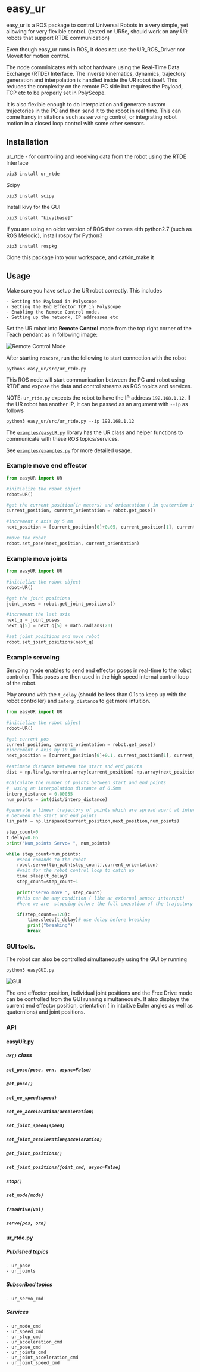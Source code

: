 # easy_ur

easy_ur is a ROS package to control Universal Robots in a very simple, yet allowing for very flexible control. (tested on UR5e, should work on any UR robots that support RTDE communication)

Even though easy_ur runs in ROS, it does not use the UR_ROS_Driver nor Moveit for motion control.

The node comminicates with robot hardware using the Real-Time Data Exchange (RTDE) Interface. The inverse kinematics, dynamics, trajectory generation and interpolation is handled inside the UR robot itself. This reduces the complexity on the remote PC side but requires the Payload, TCP etc to be properly set in PolyScope. 

It is also flexible enough to do interpolation and generate custom trajectories in the PC and then send it to the robot in real time. This can come handy in sitations such as servoing control, or integrating robot motion in a closed loop control with some other sensors.


## Installation
[ur_rtde](https://gitlab.com/sdurobotics/ur_rtde) - for controlling and receiving data from the robot using the RTDE Interface

```
pip3 install ur_rtde

```
Scipy
```
pip3 install scipy
```
Install kivy for the GUI
```
pip3 install "kivy[base]"
```

If you are using an older version of ROS that comes eith python2.7 (such as ROS Melodic), install rospy for Python3
```
pip3 install rospkg
```

Clone this package into your workspace, and catkin_make it

## Usage
Make sure you have setup the UR robot correctly. This includes

	- Setting the Payload in Polyscope
	- Setting the End Effector TCP in Polyscope
	- Enabling the Remote Control mode.
	- Setting up the network, IP addresses etc

Set the UR robot into **Remote Control** mode from the top right corner of the Teach pendant as in following image:

![Remote Control Mode](images/img1.png)

After starting `roscore`, run the following to start connection with the robot
```
python3 easy_ur/src/ur_rtde.py
```
This ROS node will start communication between the PC and robot using RTDE and expose the data and control streams as ROS topics and services.

NOTE: `ur_rtde.py` expects the robot to have the IP address `192.168.1.12`. If the UR robot has another IP, it can be passed as an argument with `--ip` as follows

```
python3 easy_ur/src/ur_rtde.py --ip 192.168.1.12
```
The [`examples/easyUR.py`](examples/easyUR.py) library has the UR class and helper functions to  communicate with these ROS topics/services.

See [`examples/examples.py`](examples/examples.py) for more detailed usage.

### Example move end effector

```python
from easyUR import UR

#initialize the robot object
robot=UR()

#get the current position(in meters) and orientation ( in quaternion in order x,y,z,w)
current_position, current_orientation = robot.get_pose()

#increment x axis by 5 mm
next_position = [current_position[0]+0.05, current_position[1], current_position[2]]

#move the robot
robot.set_pose(next_position, current_orientation)

```
### Example move joints

```python
from easyUR import UR

#initialize the robot object
robot=UR()

#get the joint positions
joint_poses = robot.get_joint_positions()

#increment the last axis
next_q = joint_poses
next_q[5] = next_q[5] + math.radians(20)

#set joint positions and move robot
robot.set_joint_positions(next_q)

```

### Example servoing

Servoing mode enables to send end effector poses in real-time to the robot controller.
This poses are then used in the high speed internal control loop of the robot. 

Play around with the `t_delay` (should be less than 0.1s to keep up with the robot controller) and `interp_distance` to get more intuition. 

```python
from easyUR import UR

#initialize the robot object
robot=UR()

#get current pos
current_position, current_orientation = robot.get_pose()
#increment x axis by 10 mm
next_position = [current_position[0]+0.1, current_position[1], current_position[2]]

#estimate distance between the start and end points
dist = np.linalg.norm(np.array(current_position)-np.array(next_position))

#calculate the number of points between start and end points
#  using an interpolation distance of 0.5mm
interp_distance = 0.00055
num_points = int(dist/interp_distance)

#generate a linear trajectory of points which are spread apart at interpolation distance
# between the start and end points
lin_path = np.linspace(current_position,next_position,num_points)

step_count=0
t_delay=0.05
print("Num_points Servo= ", num_points)

while step_count<num_points:
	#send comands to the robot
    robot.servo(lin_path[step_count],current_orientation)
	#wait for the robot control loop to catch up
    time.sleep(t_delay)
    step_count=step_count+1

    print("servo move ", step_count)
	#this can be any condition ( like an external sensor interrupt)
	#here we are  stopping before the full execution of the trajectory

    if(step_count==120):
        time.sleep(t_delay)# use delay before breaking
        print("breaking")
        break

```
### GUI tools.

The robot can also be controlled simultaneously using the GUI by running

```
python3 easyGUI.py
```
![GUI](images/easygui.png)

The end effector position, individual joint positions and the Free Drive mode can be controlled from the GUI running simultaneously. It also displays the current end effector position, orientation ( in intuitive Euler angles as well as quaternions) and joint positions.

### API

#### easyUR.py

##### `UR()` class

##### `set_pose(pose, orn, async=False)`

##### `get_pose()`

##### `set_ee_speed(speed)`

##### `set_ee_acceleration(acceleration)`

##### `set_joint_speed(speed)`

##### `set_joint_acceleration(acceleration)`

##### `get_joint_positions()`

##### `set_joint_positions(joint_cmd, async=False)`

##### `stop()`

##### `set_mode(mode)`

##### `freedrive(val)`

##### `servo(pos, orn)`


#### ur_rtde.py

##### Published topics
	- ur_pose 
	- ur_joints
##### Subscribed topics
	- ur_servo_cmd

##### Services
	- ur_mode_cmd
	- ur_speed_cmd
	- ur_stop_cmd
	- ur_acceleration_cmd
	- ur_pose_cmd
	- ur_joints_cmd
	- ur_joint_acceleration_cmd
	- ur_joint_speed_cmd

